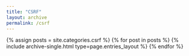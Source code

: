 ```yaml
---
title: "CSRF"
layout: archive
permalink: /csrf
---
```



{% assign posts = site.categories.csrf %}
{% for post in posts %} {% include archive-single.html type=page.entries_layout %} {% endfor %}